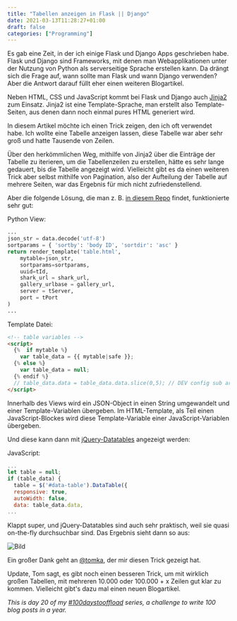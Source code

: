 ```yaml
---
title: "Tabellen anzeigen in Flask || Django"
date: 2021-03-13T11:28:27+01:00
draft: false
categories: ["Programming"]
---
```

Es gab eine Zeit, in der ich einige Flask und Django Apps geschrieben habe. Flask und Django sind Frameworks, mit denen man Webapplikationen unter der Nutzung von Python als serverseitige Sprache erstellen kann.
Da drängt sich die Frage auf, wann sollte man Flask und wann Django verwenden? Aber die Antwort darauf füllt eher einen weiteren Blogartikel.

Neben HTML, CSS und JavaScript kommt bei Flask und Django auch [Jinja2](https://jinja.palletsprojects.com/en/2.11.x/) zum Einsatz. Jinja2 ist eine Template-Sprache, man erstellt also Template-Seiten, aus denen dann noch einmal pures HTML generiert wird.

In diesem Artikel möchte ich einen Trick zeigen, den ich oft verwendet habe. Ich wollte eine Tabelle anzeigen lassen, diese Tabelle war aber sehr groß und hatte Tausende von Zeilen.

Über den herkömmlichen Weg, mithilfe von Jinja2 über die Einträge der Tabelle zu iterieren, um die Tabellenzeilen zu erstellen, hätte es sehr lange gedauert, bis die Tabelle angezeigt wird. Vielleicht gibt es da einen weiteren Trick aber selbst mithilfe von Pagination, also der Aufteilung der Tabelle auf mehrere Seiten, war das Ergebnis für mich nicht zufriedenstellend.

Aber die folgende Lösung, die man z. B. [in diesem Repo](https://github.com/janelia-flyem/body-data) findet, funktionierte sehr gut:

Python View:
```python
...
json_str = data.decode('utf-8')
sortparams = { 'sortby': 'body ID', 'sortdir': 'asc' }
return render_template('table.html',
    mytable=json_str,
    sortparams=sortparams,
    uuid=tId,
    shark_url = shark_url,
    gallery_urlbase = gallery_url,
    server = tServer,
    port = tPort
)
...
```


Template Datei:
```html
<!-- table variables -->
<script>
  {%  if mytable %}
    var table_data = {{ mytable|safe }};
  {% else %}
    var table_data = null;
  {% endif %}
  // table_data.data = table_data.data.slice(0,5); // DEV config sub array
</script>
```

Innerhalb des Views wird ein JSON-Object in einen String umgewandelt und einer Template-Variablen übergeben. Im HTML-Template, als Teil einen JavaScript-Blockes wird diese Template-Variable einer JavaScript-Variablen übergeben.

Und diese kann dann mit [jQuery-Datatables](https://datatables.net/) angezeigt werden:

JavaScript:
```javascript
...
let table = null;
if (table_data) {
  table = $('#data-table').DataTable({
  responsive: true,
  autoWidth: false,
  data: table_data.data,
...
```
Klappt super, und jQuery-Datatables sind auch sehr praktisch, weil sie quasi on-the-fly durchsuchbar sind. Das Ergebnis sieht dann so aus:

![Bild](https://ntj.github.io/flask-talk/img/flask/body-table-blur.png)


Ein großer Dank geht an [@tomka](https://github.com/tomka), der mir
diesen Trick gezeigt hat.

Update, Tom sagt, es gibt noch einen besseren Trick, um mit wirklich großen Tabellen, mit mehreren 10.000 oder 100.000 + x Zeilen gut klar zu kommen. Vielleicht gibt's dazu mal einen neuen Blogartikel.

_This is day 20 of my [#100daystooffload](https://100daystooffload.com/) series, a challenge to write 100 blog posts in a year._